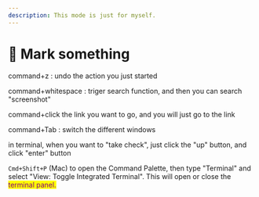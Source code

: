 ```yaml
---
description: This mode is just for myself.
---
```


# 🤩 Mark something

command+z : undo the action you just started

command+whitespace : triger search function, and then you can search "screenshot"

command+click the link you want to go, and you will just go to the link

command+Tab : switch the different windows

in terminal, when you want to "take check", just click the "up" button, and click "enter" button

`Cmd+Shift+P` (Mac) to open the Command Palette, then type "Terminal" and select "View: Toggle Integrated Terminal". This will open or close the <mark style="color:purple;">terminal panel.</mark>
